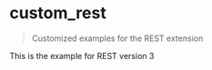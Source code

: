 custom_rest
===========

> Customized examples for the REST extension

This is the example for REST version 3

